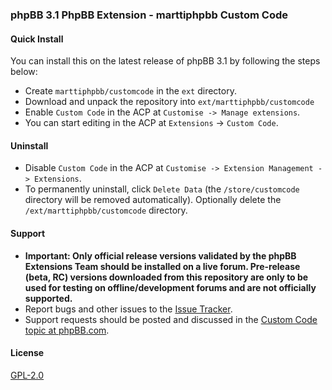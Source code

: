 ### phpBB 3.1 PhpBB Extension - marttiphpbb Custom Code

#### Quick Install

You can install this on the latest release of phpBB 3.1 by following the steps below:

* Create `marttiphpbb/customcode` in the `ext` directory.
* Download and unpack the repository into `ext/marttiphpbb/customcode`
* Enable `Custom Code` in the ACP at `Customise -> Manage extensions`.
* You can start editing in the ACP at `Extensions` -> `Custom Code`.

#### Uninstall

* Disable `Custom Code` in the ACP at `Customise -> Extension Management -> Extensions`.
* To permanently uninstall, click `Delete Data` (the `/store/customcode` directory will be removed automatically). Optionally delete the `/ext/marttiphpbb/customcode` directory.

#### Support

* **Important: Only official release versions validated by the phpBB Extensions Team should be installed on a live forum. Pre-release (beta, RC) versions downloaded from this repository are only to be used for testing on offline/development forums and are not officially supported.**
* Report bugs and other issues to the [Issue Tracker](https://github.com/marttiphpbb/customcode/issues).
* Support requests should be posted and discussed in the [Custom Code topic at phpBB.com](https://www.phpbb.com/community/viewtopic.php?f=456&t=2275361).

#### License

[GPL-2.0](license.txt)
